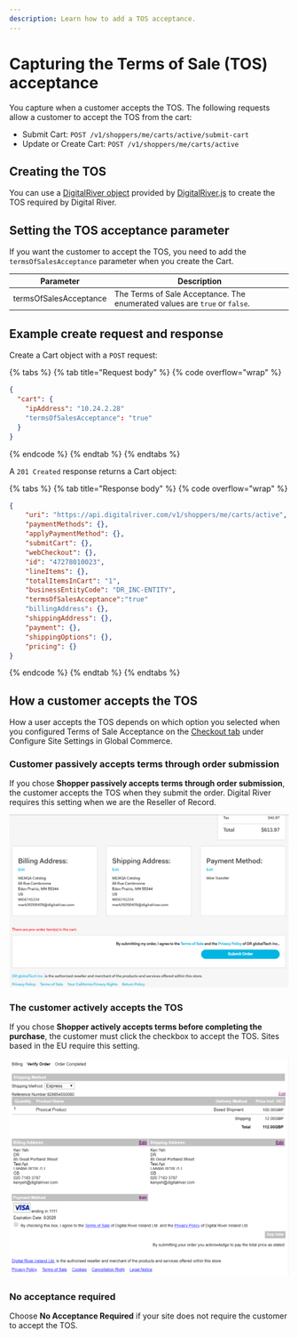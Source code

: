 ```yaml
---
description: Learn how to add a TOS acceptance.
---
```


# Capturing the Terms of Sale (TOS) acceptance

You capture when a customer accepts the TOS. The following requests allow a customer to accept the TOS from the cart:

* Submit Cart: `POST /v1/shoppers/me/carts/active/submit-cart`
* Update or Create Cart: `POST /v1/shoppers/me/carts/active`

## Creating the TOS

You can use a [DigitalRiver object](../../../general-resources/reference/digitalriver-object.md) provided by [DigitalRiver.js](../../../payments/payments-solutions/digitalriver.js/) to create the TOS required by Digital River.

## Setting the TOS acceptance parameter

If you want the customer to accept the TOS, you need to add the `termsOfSalesAcceptance` parameter when you create the Cart.&#x20;

| Parameter              | Description                                                                |
| ---------------------- | -------------------------------------------------------------------------- |
| termsOfSalesAcceptance | The Terms of Sale Acceptance. The enumerated values are `true` or `false`. |

## Example create request and response

Create a Cart object with a `POST` request:

{% tabs %}
{% tab title="Request body" %}
{% code overflow="wrap" %}
```json
{
  "cart": {
    "ipAddress": "10.24.2.28"
    "termsOfSalesAcceptance": "true"
  }
}
```
{% endcode %}
{% endtab %}
{% endtabs %}

A `201 Created` response returns a Cart object:

{% tabs %}
{% tab title="Response body" %}
{% code overflow="wrap" %}
```json
{
    "uri": "https://api.digitalriver.com/v1/shoppers/me/carts/active",
    "paymentMethods": {},
    "applyPaymentMethod": {},
    "submitCart": {},
    "webCheckout": {},
    "id": "47278010023",
    "lineItems": {},
    "totalItemsInCart": "1",
    "businessEntityCode": "DR_INC-ENTITY",
    "termsOfSalesAcceptance":"true"
    "billingAddress": {},
    "shippingAddress": {},
    "payment": {},
    "shippingOptions": {},
    "pricing": {}
}
```
{% endcode %}
{% endtab %}
{% endtabs %}

## How a customer accepts the TOS

How a user accepts the TOS depends on which option you selected when you configured Terms of Sale Acceptance on the [Checkout tab](https://help.digitalriver.com/help/gc/Administration/Site/Configuring-site-settings.htm#CheckoutTab) under Configure Site Settings in Global Commerce.

### Customer passively accepts terms through order submission

If you chose **Shopper passively accepts terms through order submission**, the customer accepts the TOS when they submit the order. Digital River requires this setting when we are the Reseller of Record.

![](../../../.gitbook/assets/Passive-Sales-Terms-of-Acceptance-checkbox.png)

### The customer actively accepts the TOS

If you chose **Shopper actively accepts terms before completing the purchase**, the customer must click the checkbox to accept the TOS. Sites based in the EU require this setting.

![](<../../../.gitbook/assets/Sales-Terms-of-Acceptance-checkbox (3).png>)

### No acceptance required

Choose **No Acceptance Required** if your site does not require the customer to accept the TOS.
